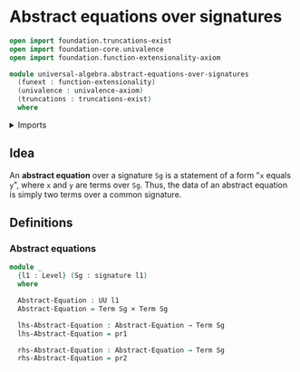 # Abstract equations over signatures

```agda
open import foundation.truncations-exist
open import foundation-core.univalence
open import foundation.function-extensionality-axiom

module universal-algebra.abstract-equations-over-signatures
  (funext : function-extensionality)
  (univalence : univalence-axiom)
  (truncations : truncations-exist)
  where
```

<details><summary>Imports</summary>

```agda
open import foundation.cartesian-product-types funext univalence
open import foundation.dependent-pair-types
open import foundation.universe-levels

open import universal-algebra.signatures funext univalence
open import universal-algebra.terms-over-signatures funext univalence truncations
```

</details>

## Idea

An **abstract equation** over a signature `Sg` is a statement of a form "`x`
equals `y`", where `x` and `y` are terms over `Sg`. Thus, the data of an
abstract equation is simply two terms over a common signature.

## Definitions

### Abstract equations

```agda
module _
  {l1 : Level} (Sg : signature l1)
  where

  Abstract-Equation : UU l1
  Abstract-Equation = Term Sg × Term Sg

  lhs-Abstract-Equation : Abstract-Equation → Term Sg
  lhs-Abstract-Equation = pr1

  rhs-Abstract-Equation : Abstract-Equation → Term Sg
  rhs-Abstract-Equation = pr2
```

